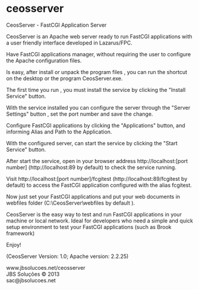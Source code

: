 ceosserver
==========

CeosServer - FastCGI Application Server


CeosServer is an Apache web server ready to run FastCGI applications with a user friendly interface developed in Lazarus/FPC.

Have FastCGI applications manager, without requiring the user to configure the Apache configuration files.

Is easy, after install or unpack the program files , you can run the shortcut on the desktop or the program CeosServer.exe.

The first time you run , you must install the service by clicking the "Install Service" button.

With the service installed you can configure the server through the "Server Settings" button , set the port number and save the change.

Configure FastCGI applications by clicking the "Applications" button, and informing Alias and Path to the Application.

With the configured server, can start the service by clicking the "Start Service" button.

After start the service, open in your browser address http://localhost:[port number] (http://localhost:89 by default) to check the service running.

Visit http://localhost:[port number]/fcgitest (http://localhost:89/fcgitest by default) to access the FastCGI application configured with the alias fcgitest.

Now just set your FastCGI applications and put your web documents in webfiles folder (C:\CeosServer\webfiles by default ).


CeosServer is the easy way to test and run FastCGI applications in your machine or local network.
Ideal for developers who need a simple and quick setup environment to test your FastCGI applications (such as Brook framework)


Enjoy!

(CeosServer Version: 1.0; Apache version: 2.2.25)
<p>
www.jbsolucoes.net/ceosserver<br>
JBS Soluções © 2013<br>
sac@jbsolucoes.net



